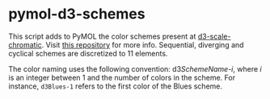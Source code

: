 # pymol-d3-schemes

This script adds to PyMOL the color schemes present at [d3-scale-chromatic](https://observablehq.com/@d3/color-schemes?collection=@d3/d3-scale-chromatic).
Visit [this repository](https://github.com/d3/d3-scale-chromatic) for more info.
Sequential, diverging and cyclical schemes are discretized to 11 elements.

The color naming uses the following convention: d3*SchemeName*-*i*, where *i* is an integer between 1 and the number of colors in the scheme.
For instance, `d3Blues-1` refers to the first color of the Blues scheme.